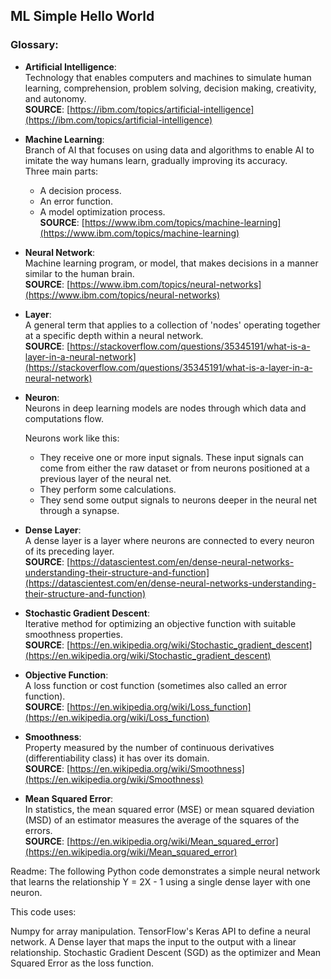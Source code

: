 

## ML Simple Hello World

### Glossary:

- **Artificial Intelligence**:  
    Technology that enables computers and machines to simulate human learning, comprehension, problem solving, decision making, creativity, and autonomy.  
    **SOURCE**: [https://ibm.com/topics/artificial-intelligence](https://ibm.com/topics/artificial-intelligence)

- **Machine Learning**:  
    Branch of AI that focuses on using data and algorithms to enable AI to imitate the way humans learn, gradually improving its accuracy.  
    Three main parts:
    - A decision process.
    - An error function.
    - A model optimization process.  
    **SOURCE**: [https://www.ibm.com/topics/machine-learning](https://www.ibm.com/topics/machine-learning)

- **Neural Network**:  
    Machine learning program, or model, that makes decisions in a manner similar to the human brain.  
    **SOURCE**: [https://www.ibm.com/topics/neural-networks](https://www.ibm.com/topics/neural-networks)

- **Layer**:  
    A general term that applies to a collection of 'nodes' operating together at a specific depth within a neural network.  
    **SOURCE**: [https://stackoverflow.com/questions/35345191/what-is-a-layer-in-a-neural-network](https://stackoverflow.com/questions/35345191/what-is-a-layer-in-a-neural-network)

- **Neuron**:  
    Neurons in deep learning models are nodes through which data and computations flow.  

    Neurons work like this:
    - They receive one or more input signals. These input signals can come from either the raw dataset or from neurons positioned at a previous layer of the neural net.
    - They perform some calculations.
    - They send some output signals to neurons deeper in the neural net through a synapse.

- **Dense Layer**:  
    A dense layer is a layer where neurons are connected to every neuron of its preceding layer.  
    **SOURCE**: [https://datascientest.com/en/dense-neural-networks-understanding-their-structure-and-function](https://datascientest.com/en/dense-neural-networks-understanding-their-structure-and-function)

- **Stochastic Gradient Descent**:  
    Iterative method for optimizing an objective function with suitable smoothness properties.  
    **SOURCE**: [https://en.wikipedia.org/wiki/Stochastic_gradient_descent](https://en.wikipedia.org/wiki/Stochastic_gradient_descent)

- **Objective Function**:  
    A loss function or cost function (sometimes also called an error function).  
    **SOURCE**: [https://en.wikipedia.org/wiki/Loss_function](https://en.wikipedia.org/wiki/Loss_function)

- **Smoothness**:  
    Property measured by the number of continuous derivatives (differentiability class) it has over its domain.  
    **SOURCE**: [https://en.wikipedia.org/wiki/Smoothness](https://en.wikipedia.org/wiki/Smoothness)

- **Mean Squared Error**:  
    In statistics, the mean squared error (MSE) or mean squared deviation (MSD) of an estimator measures the average of the squares of the errors.  
    **SOURCE**: [https://en.wikipedia.org/wiki/Mean_squared_error](https://en.wikipedia.org/wiki/Mean_squared_error)

Readme:
The following Python code demonstrates a simple neural network that learns the relationship Y = 2X - 1 using a single dense layer with one neuron.

This code uses:

Numpy for array manipulation.
TensorFlow's Keras API to define a neural network.
A Dense layer that maps the input to the output with a linear relationship.
Stochastic Gradient Descent (SGD) as the optimizer and Mean Squared Error as the loss function.